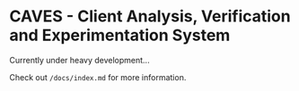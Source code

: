 # CAVES - Client Analysis, Verification and Experimentation System

Currently under heavy development...

Check out `/docs/index.md` for more information.
